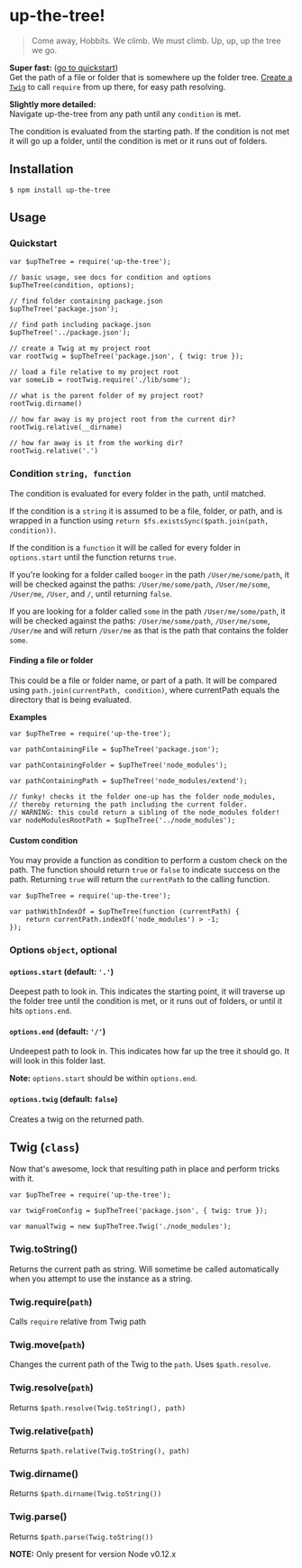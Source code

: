 # up-the-tree!

> Come away, Hobbits. We climb. We must climb. Up, up, up the tree we go.

**Super fast:** ([go to quickstart](#quickstart))  
Get the path of a file or folder that is somewhere up the folder tree. [Create a `Twig`](#twig) to call `require` from up there, for easy path resolving.

**Slightly more detailed:**  
Navigate up-the-tree from any path until any `condition` is met.

The condition is evaluated from the starting path. If the condition is not met it will go up a folder, until the condition is met or it runs out of folders.

## Installation

```
$ npm install up-the-tree
```

## Usage

<a name="quickstart"></a>
### Quickstart

```
var $upTheTree = require('up-the-tree');

// basic usage, see docs for condition and options
$upTheTree(condition, options);

// find folder containing package.json
$upTheTree('package.json');

// find path including package.json
$upTheTree('../package.json');

// create a Twig at my project root
var rootTwig = $upTheTree('package.json', { twig: true });

// load a file relative to my project root
var someLib = rootTwig.require('./lib/some');

// what is the parent folder of my project root?
rootTwig.dirname()

// how far away is my project root from the current dir?
rootTwig.relative(__dirname)

// how far away is it from the working dir?
rootTwig.relative('.')

```

### Condition `string, function`

The condition is evaluated for every folder in the path, until matched. 

If the condition is a `string` it is assumed to be a file, folder, or path, and is wrapped in a function using `return $fs.existsSync($path.join(path, condition))`.

If the condition is a `function` it will be called for every folder in `options.start` until the function returns `true`.


If you're looking for a folder called `booger` in the path `/User/me/some/path`, it will be checked against the paths: `/User/me/some/path`, `/User/me/some`, `/User/me`, `/User`, and `/`, until returning `false`.
  
If you are looking for a folder called `some` in the path `/User/me/some/path`, it will be checked against the paths: `/User/me/some/path`, `/User/me/some`, `/User/me` and will return `/User/me` as that is the path that contains the folder `some`.


#### Finding a file or folder

This could be a file or folder name, or part of a path. It will be compared using ```path.join(currentPath, condition)```, where currentPath equals the directory that is being evaluated.

**Examples**

```
var $upTheTree = require('up-the-tree');

var pathContainingFile = $upTheTree('package.json');

var pathContainingFolder = $upTheTree('node_modules');

var pathContainingPath = $upTheTree('node_modules/extend');

// funky! checks it the folder one-up has the folder node_modules,
// thereby returning the path including the current folder.
// WARNING: this could return a sibling of the node_modules folder!
var nodeModulesRootPath = $upTheTree('../node_modules');
```

#### Custom condition

You may provide a function as condition to perform a custom check on the path. The function should return `true` or `false` to indicate success on the path. Returning `true` will return the `currentPath` to the calling function.

```
var $upTheTree = require('up-the-tree');

var pathWithIndexOf = $upTheTree(function (currentPath) {
	return currentPath.indexOf('node_modules') > -1;
});
```

### Options `object`, optional

#### `options.start` (default: `'.'`)

Deepest path to look in. This indicates the starting point, it will traverse up the folder tree until the condition is met, or it runs out of folders, or until it hits `options.end`.

#### `options.end` (default: `'/'`)

Undeepest path to look in. This indicates how far up the tree it should go. It will look in this folder last.

**Note:** `options.start` should be within `options.end`.

#### `options.twig` (default: `false`)

Creates a twig on the returned path.

<a name="twig"></a>
## Twig (`class`)

Now that's awesome, lock that resulting path in place and perform tricks with it.

```
var $upTheTree = require('up-the-tree');

var twigFromConfig = $upTheTree('package.json', { twig: true });

var manualTwig = new $upTheTree.Twig('./node_modules');
```

### Twig.toString()

Returns the current path as string. Will sometime be called automatically when you attempt
to use the instance as a string.

### Twig.require(`path`)

Calls `require` relative from Twig path

### Twig.move(`path`)

Changes the current path of the Twig to the `path`. Uses `$path.resolve`.

### Twig.resolve(`path`)

Returns `$path.resolve(Twig.toString(), path)` 

### Twig.relative(`path`)

Returns `$path.relative(Twig.toString(), path)` 

### Twig.dirname()

Returns `$path.dirname(Twig.toString())`

### Twig.parse()

Returns `$path.parse(Twig.toString())`

**NOTE:** Only present for version Node v0.12.x
